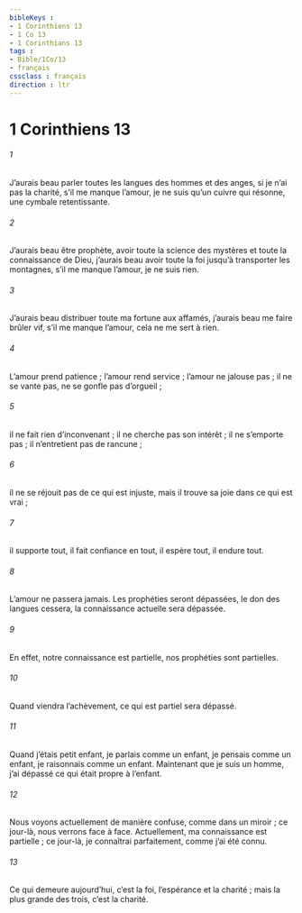 ```yaml
---
bibleKeys : 
- 1 Corinthiens 13
- 1 Co 13
- 1 Corinthians 13
tags : 
- Bible/1Co/13
- français
cssclass : français
direction : ltr
---
```


# 1 Corinthiens 13

###### 1
J’aurais beau parler toutes les langues
des hommes et des anges,
si je n’ai pas la charité, s’il me manque l’amour,
je ne suis qu’un cuivre qui résonne,
une cymbale retentissante.
###### 2
J’aurais beau être prophète,
avoir toute la science des mystères
et toute la connaissance de Dieu,
j’aurais beau avoir toute la foi
jusqu’à transporter les montagnes,
s’il me manque l’amour,
je ne suis rien.
###### 3
J’aurais beau distribuer toute ma fortune aux affamés,
j’aurais beau me faire brûler vif,
s’il me manque l’amour,
cela ne me sert à rien.
###### 4
L’amour prend patience ;
l’amour rend service ;
l’amour ne jalouse pas ;
il ne se vante pas, ne se gonfle pas d’orgueil ;
###### 5
il ne fait rien d’inconvenant ;
il ne cherche pas son intérêt ;
il ne s’emporte pas ;
il n’entretient pas de rancune ;
###### 6
il ne se réjouit pas de ce qui est injuste,
mais il trouve sa joie dans ce qui est vrai ;
###### 7
il supporte tout, il fait confiance en tout,
il espère tout, il endure tout.
###### 8
L’amour ne passera jamais.
Les prophéties seront dépassées, le don des langues cessera, la connaissance actuelle sera dépassée.
###### 9
En effet, notre connaissance est partielle, nos prophéties sont partielles.
###### 10
Quand viendra l’achèvement, ce qui est partiel sera dépassé.
###### 11
Quand j’étais petit enfant, je parlais comme un enfant, je pensais comme un enfant, je raisonnais comme un enfant. Maintenant que je suis un homme, j’ai dépassé ce qui était propre à l’enfant.
###### 12
Nous voyons actuellement de manière confuse, comme dans un miroir ; ce jour-là, nous verrons face à face. Actuellement, ma connaissance est partielle ; ce jour-là, je connaîtrai parfaitement, comme j’ai été connu.
###### 13
Ce qui demeure aujourd’hui, c’est la foi, l’espérance et la charité ; mais la plus grande des trois, c’est la charité.
